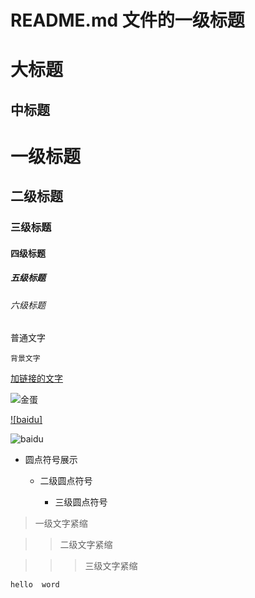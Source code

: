 # README.md 文件的一级标题



大标题
=======================

中标题
-----------------------

# 一级标题

## 二级标题

### 三级标题

#### 四级标题

##### 五级标题

###### 六级标题



普通文字


`背景文字`

[加链接的文字](http://helloword.com)

![金蛋](http://testonekeycleanh5.wukongclean.com/img/activitiesImg/goldenEgg/bg-rule-egg.png "金蛋图片")  

[![baidu]](http://baidu.com)  

![baidu](http://www.baidu.com/img/bdlogo.gif "百度Logo")



* 圆点符号展示

	* 二级圆点符号
	
		* 三级圆点符号

>一级文字紧缩

>>二级文字紧缩

>>>三级文字紧缩

```代码段
hello  word
````